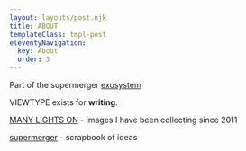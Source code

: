 ```yaml
---
layout: layouts/post.njk
title: ABOUT
templateClass: tmpl-post
eleventyNavigation:
  key: About
  order: 3
---
```


Part of the supermerger [exosystem](exosystem.md)

VIEWTYPE exists for **writing**.

[MANY LIGHTS ON](https://sxpxrmxrgxr.tumblr.com/) - images I have been collecting since 2011

[supermerger](https://supermerger.net) - scrapbook of ideas 











<br>
<br>
<br>
<br>
<br>
<br>
<br>
<br>
<br>
<br>
<br>
<br>
<br>
<br>
<br>
